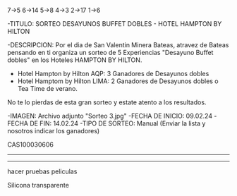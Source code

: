 7->5
6->14
5->8
4->3
2->17
1->6

-TITULO: SORTEO DESAYUNOS BUFFET DOBLES - HOTEL HAMPTON BY HILTON

-DESCRIPCION: Por el dia de San Valentin Minera Bateas, atravez de Bateas pensando en ti organiza un sorteo de 5 Experiencias "Desayuno Buffet dobles" en los Hoteles HAMPTON BY HILTON.

- Hotel Hampton by Hilton AQP:
    3  Ganadores de Desayunos dobles
- Hotel Hamptom by Hilton LIMA:
    2  Ganadores de Desayunos dobles o Tea Time de verano.

No te lo pierdas de esta gran sorteo y estate atento  a los resultados.


-IMAGEN: Archivo adjunto "Sorteo 3.jpg"
-FECHA DE INICIO: 09.02.24
-FECHA DE FIN: 14.02.24
-TIPO DE SORTEO: Manual (Enviar la lista y nosotros indicar los ganadores)

CAS100030606

------------------
------------------
hacer pruebas 
peliculas


Silicona transparente